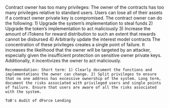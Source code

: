 Contract owner has too many privileges: The owner of the contracts has too many privileges relative to standard users. Users can lose all of their assets if a contract owner private key is compromised. The contract owner can do the following: 1) Upgrade the system’s implementation to steal funds 2) Upgrade the token’s implementation to act maliciously 3)  Increase the amount of iTokens for reward distribution to such an extent that rewards cannot be disbursed 4) Arbitrarily update the interest model contracts The concentration of these privileges creates a single point of failure. It increases the likelihood that the owner will be targeted by an attacker, especially given the insufficient protection on sensitive owner private keys. Additionally, it incentivizes the owner to act maliciously.

    Recommendation: Short term: 1) Clearly document the functions and implementations the owner can change. 2) Split privileges to ensure that no one address has excessive ownership of the system. Long term, document the risks associated with privileged users and single points of failure. Ensure that users are aware of all the risks associated with the system.

    ToB's Audit of dForce Lending